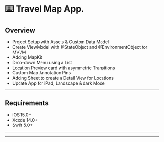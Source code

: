⌨️ Travel Map App.
======

Overview
------

- Project Setup with Assets & Custom Data Model
- Create ViewModel with @StateObject and @EnvironmentObject for MVVM
- Adding MapKit
- Drop-down Menu using a List
- Location Preview card with asymmetric Transitions
- Custom Map Annotation Pins
- Adding Sheet to create a Detail View for Locations
- Update App for iPad, Landscape & dark Mode 
------

Requirements
-------

- iOS 15.0+
- Xcode 14.0+
- Swift 5.0+
------
------
